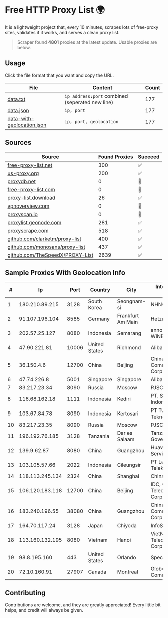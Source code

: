 
# Free HTTP Proxy List 🌍

It is a lightweight project that, every 10 minutes, scrapes lots of free-proxy sites, validates if it works, and serves a clean proxy list.


> Scraper found **4801** proxies at the latest update. Usable proxies are below.

## Usage

Click the file format that you want and copy the URL.


|File|Content|Count|
|----|-------|-----|
|[data.txt](https://raw.githubusercontent.com/themiralay/Proxy-List-World/master/data.txt)|`ip_address:port` combined (seperated new line)|177|
|[data.json](https://raw.githubusercontent.com/themiralay/Proxy-List-World/master/data.json)|`ip, port`|177|
|[data-with-geolocation.json](https://raw.githubusercontent.com/themiralay/Proxy-List-World/master/data-with-geolocation.json)|`ip, port, geolocation`|177|

## Sources

|Source|Found Proxies|Succeed|
|------|-------------|-------|
|[free-proxy-list.net](https://free-proxy-list.net)|300|✅|
|[us-proxy.org](https://www.us-proxy.org)|200|✅|
|[proxydb.net](http://proxydb.net)|0|🚫|
|[free-proxy-list.com](https://free-proxy-list.com/?page=&port=&type%5B%5D=http&type%5B%5D=https&up_time=0&search=Search)|0|🚫|
|[proxy-list.download](https://www.proxy-list.download/HTTP)|26|✅|
|[vpnoverview.com](https://vpnoverview.com/privacy/anonymous-browsing/free-proxy-servers)|0|🚫|
|[proxyscan.io](https://www.proxyscan.io)|0|🚫|
|[proxylist.geonode.com](https://proxylist.geonode.com/api/proxy-list?limit=300&page=1&sort_by=lastChecked&sort_type=desc&protocols=http,https)|281|✅|
|[proxyscrape.com](https://api.proxyscrape.com/v2/?request=displayproxies&protocol=http&timeout=10000&country=all&ssl=all&anonymity=all)|518|✅|
|[github.com/clarketm/proxy-list](https://raw.githubusercontent.com/clarketm/proxy-list/master/proxy-list-raw.txt)|400|✅|
|[github.com/monosans/proxy-list](https://raw.githubusercontent.com/monosans/proxy-list/main/proxies/http.txt)|437|✅|
|[github.com/TheSpeedX/PROXY-List](https://raw.githubusercontent.com/TheSpeedX/PROXY-List/master/http.txt)|2639|✅|


## Sample Proxies With Geolocation Info

|#|Ip|Port|Country|City|Internet Service Provider|
|-|--|----|-------|----|-------------------------|
|1|180.210.89.215|3128|South Korea|Seongnam-si|NHNCLOUD|
|2|91.107.196.104|8585|Germany|Frankfurt Am Main|Hetzner Online AG|
|3|202.57.25.127|8080|Indonesia|Semarang|announced of WINET|
|4|47.90.221.81|10006|United States|Richmond|Alibaba.com LLC|
|5|36.150.4.6|12700|China|Beijing|China Mobile Communications Corporation|
|6|47.74.226.8|5001|Singapore|Singapore|Alibaba Cloud LLC|
|7|83.217.23.34|8090|Russia|Moscow|PJSC Rostelecom|
|8|116.68.162.18|1111|Indonesia|Kediri|PT. Sumber Data Indonesia|
|9|103.67.84.78|8090|Indonesia|Kertosari|PT Tujuh Fondasi Teknologi|
|10|83.217.23.35|8090|Russia|Moscow|PJSC Rostelecom|
|11|196.192.76.185|3128|Tanzania|Dar es Salaam|Tanzania e-Government Agency|
|12|139.9.62.87|8080|China|Guangzhou|Huawei Cloud Service data center|
|13|103.105.57.66|2022|Indonesia|Cileungsir|PT Lambda Sinergi Telekomunikasi|
|14|118.113.245.134|2324|China|Shanghai|Chinanet|
|15|106.120.183.118|12700|China|Beijing|IDC, China Telecommunications Corporation|
|16|183.240.196.55|38080|China|Guangzhou|China Mobile Communications Corporation|
|17|164.70.117.24|3128|Japan|Chiyoda|InfoSphere|
|18|113.160.132.195|8080|Vietnam|Hanoi|VietNam Post and Telecom Corporation|
|19|98.8.195.160|443|United States|Orlando|Spectrum|
|20|72.10.160.91|27907|Canada|Montreal|GloboTech Communications|



## Contributing

Contributions are welcome, and they are greatly appreciated! Every
little bit helps, and credit will always be given.

